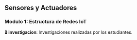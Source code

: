 ## Sensores y Actuadores
### Modulo 1: Estructura de Redes IoT 

**B investigacion**: Investigaciones realizadas por los estudiantes.